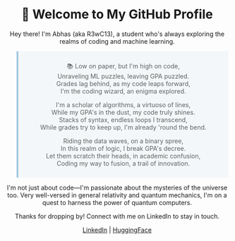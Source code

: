 <!--
**abhaskumarsinha/abhaskumarsinha** is a ✨ _special_ ✨ repository because its `README.md` (this file) appears on your GitHub profile.

Here are some ideas to get you started:

- 🔭 I’m currently working on ...
- 🌱 I’m currently learning ...
- 👯 I’m looking to collaborate on ...
- 🤔 I’m looking for help with ...
- 💬 Ask me about ...
- 📫 How to reach me: ...
- 😄 Pronouns: ...
- ⚡ Fun fact: ...
-->

<h1 align="center">👋 Welcome to My GitHub Profile</h1>

<p align="center">
  Hey there! I'm Abhas (aka R3wC13), a student who's always exploring the realms of coding and machine learning.
</p>
<blockquote style="border-left: 4px solid #a1c6e0; background-color: #f3f7f9; padding: 10px;">
<p align="center">
  📚 Low on paper, but I'm high on code,<br>
  Unraveling ML puzzles, leaving GPA puzzled.<br>
  Grades lag behind, as my code leaps forward,<br>
  I'm the coding wizard, an enigma explored.
</p>

<p align="center">
  I'm a scholar of algorithms, a virtuoso of lines,<br>
  While my GPA's in the dust, my code truly shines.<br>
  Stacks of syntax, endless loops I transcend,<br>
  While grades try to keep up, I'm already 'round the bend.
</p>

<p align="center">
  Riding the data waves, on a binary spree,<br>
  In this realm of logic, I break GPA's decree.<br>
  Let them scratch their heads, in academic confusion,<br>
  Coding my way to fusion, a trail of innovation.
</p>
</blockquote>



<p align="center">
  I'm not just about code—I'm passionate about the mysteries of the universe too. Very well-versed in general relativity and quantum mechanics, I'm on a quest to harness the power of quantum computers.
</p>

<p align="center">
  Thanks for dropping by! Connect with me on LinkedIn to stay in touch.
</p>

<p align="center">
  <a href="https://www.linkedin.com/in/abhas-kumar-sinha/">LinkedIn</a> | <a href="https://huggingface.co/spaces/abhaskumarsinha">HuggingFace</a>
</p>
